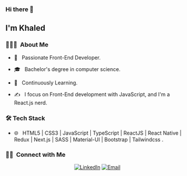 ### Hi there 👋<h2> I'm Khaled</h2>


<h3> 👨🏻‍💻 &nbsp;About Me </h3>

- 🤔 &nbsp; Passionate Front-End Developer.

- 🎓 &nbsp; Bachelor's degree in computer science.

- 🌱 &nbsp; Continuously Learning.

- ✍️ &nbsp; I focus on Front-End development with JavaScript, and I'm a React.js nerd.


<h3>🛠 Tech Stack</h3>

- 🌐 &nbsp; HTML5 | CSS3 | JavaScript | TypeScript | ReactJS | React Native | Redux | Next.js | SASS | Material-UI | Bootstrap | Tailwindcss .


<!--  <a href="https://github.com/Kbadr1">
  <img height="180em" src="https://github-readme-stats.vercel.app/api/top-langs/?username=Kbadr1&theme=highcontrast&layout=compact" />
</a> -->

 
<!-- [![Top Langs](https://github-readme-stats.vercel.app/api/top-langs/?username=kbadr1&layout=compact&hide=scss&size_weight=0.5&count_weight=0.5)](https://github.com/anuraghazra/github-readme-stats) -->



<h3> 🤝🏻 &nbsp;Connect with Me </h3> 

<p align="center">
<a href="https://www.linkedin.com/in/khaledbadr/"><img alt="LinkedIn" src="https://img.shields.io/badge/LinkedIn-Khaled%20Badr-blue?style=flat-square&logo=linkedin"></a>
<a href="mailto:Kbadr.dev@gmail.com"><img alt="Email" src="https://img.shields.io/badge/Email-Kbadr.dev@gmail.com-blue?style=flat-square&logo=gmail"></a>
</p>
